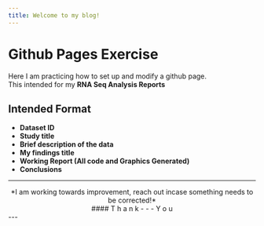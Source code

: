 ```yaml
---
title: Welcome to my blog!
---
```


# Github Pages Exercise

Here I am practicing how to set up and modify a github page.   
This intended for my **RNA Seq Analysis Reports**

## Intended Format

- **Dataset ID**
- **Study title**
- **Brief description of the data**
- **My findings title** 
- **Working Report (All code and Graphics Generated)**
- **Conclusions**


---
<center> *I am working towards improvement, reach out incase something needs to be corrected!* </center>

<center> #### T  h  a  n  k  - - -  Y  o  u </center>
---
